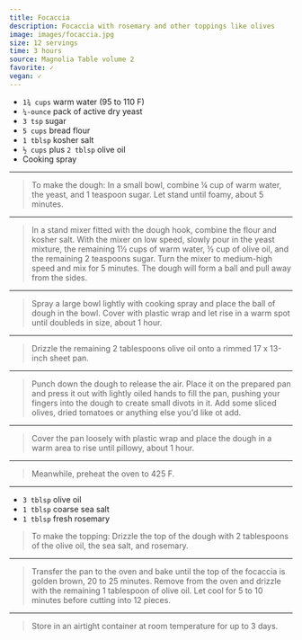 ```yaml
---
title: Focaccia
description: Focaccia with rosemary and other toppings like olives
image: images/focaccia.jpg
size: 12 servings
time: 3 hours
source: Magnolia Table volume 2
favorite: ✓
vegan: ✓
---
```


* `1¾ cups` warm water (95 to 110 F)
* `¼-ounce` pack of active dry yeast
* `3 tsp` sugar
* `5 cups` bread flour
* `1 tblsp` kosher salt
* `½ cups` plus `2 tblsp` olive oil
* Cooking spray

---

> To make the dough: In a small bowl, combine ¼ cup of warm water, the yeast, and 1 teaspoon sugar. Let stand until foamy, about 5 minutes.

---

> In a stand mixer fitted with the dough hook, combine the flour and kosher salt. With the mixer on low speed, slowly pour in the yeast mixture, the remaining 1½ cups of warm water, ½ cup of olive oil, and the remaining 2 teaspoons sugar. Turn the mixer to medium-high speed and mix for 5 minutes. The dough will form a ball and pull away from the sides.

---

> Spray a large bowl lightly with cooking spray and place the ball of dough in the bowl. Cover with plastic wrap and let rise in a warm spot until doubleds in size, about 1 hour.

---

> Drizzle the remaining 2 tablespoons olive oil onto a rimmed 17 x 13-inch sheet pan.

---

> Punch down the dough to release the air. Place it on the prepared pan and press it out with lightly oiled hands to fill the pan, pushing your fingers into the dough to create small divots in it. Add some sliced olives, dried tomatoes or anything else you'd like ot add.

---

> Cover the pan loosely with plastic wrap and place the dough in a warm area to rise until pillowy, about 1 hour.

---

> Meanwhile, preheat the oven to 425 F.

---

* `3 tblsp` olive oil
* `1 tblsp` coarse sea salt
* `1 tblsp` fresh rosemary

> To make the topping: Drizzle the top of the dough with 2 tablespoons of the olive oil, the sea salt, and rosemary.

---

> Transfer the pan to the oven and bake until the top of the focaccia is golden brown, 20 to 25 minutes. Remove from the oven and drizzle with the remaining 1 tablespoon of olive oil. Let cool for 5 to 10 minutes before cutting into 12 pieces.

---

> Store in an airtight container at room temperature for up to 3 days.
